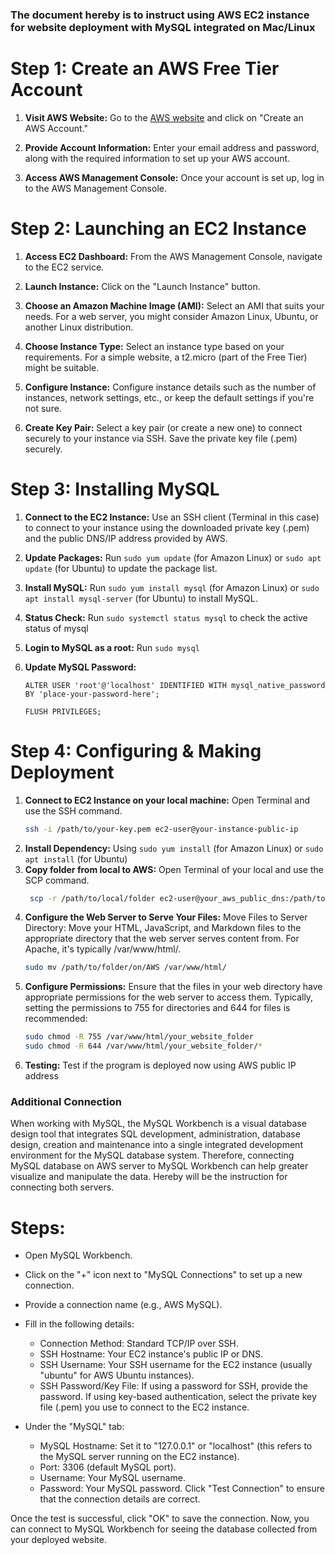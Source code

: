 ### The document hereby is to instruct using AWS EC2 instance for website deployment with MySQL integrated on Mac/Linux

# Step 1: Create an AWS Free Tier Account

1. **Visit AWS Website:** Go to the [AWS website](https://aws.amazon.com/) and click on "Create an AWS Account."
   
2. **Provide Account Information:** Enter your email address and password, along with the required information to set up your AWS account.
   
3. **Access AWS Management Console:** Once your account is set up, log in to the AWS Management Console.

# Step 2: Launching an EC2 Instance

1. **Access EC2 Dashboard:** From the AWS Management Console, navigate to the EC2 service.
   
2. **Launch Instance:** Click on the "Launch Instance" button.
   
3. **Choose an Amazon Machine Image (AMI):** Select an AMI that suits your needs. For a web server, you might consider Amazon Linux, Ubuntu, or another Linux distribution.
   
4. **Choose Instance Type:** Select an instance type based on your requirements. For a simple website, a t2.micro (part of the Free Tier) might be suitable.
   
5. **Configure Instance:** Configure instance details such as the number of instances, network settings, etc., or keep the default settings if you're not sure.
   
6.  **Create Key Pair:** Select a key pair (or create a new one) to connect securely to your instance via SSH. Save the private key file (.pem) securely.

# Step 3: Installing MySQL

1. **Connect to the EC2 Instance:** Use an SSH client (Terminal in this case) to connect to your instance using the downloaded private key (.pem) and the public DNS/IP address provided by AWS.
   
2. **Update Packages:** Run `sudo yum update` (for Amazon Linux) or `sudo apt update` (for Ubuntu) to update the package list.
   
3. **Install MySQL:** Run `sudo yum install mysql` (for Amazon Linux) or `sudo apt install mysql-server` (for Ubuntu) to install MySQL.

4. **Status Check:** Run `sudo systemctl status mysql` to check the active status of mysql

5. **Login to MySQL as a root:** Run `sudo mysql`
   
6. **Update MySQL Password:**
    ```MySQL
    ALTER USER 'root'@'localhost' IDENTIFIED WITH mysql_native_password BY 'place-your-password-here';

    FLUSH PRIVILEGES;
    ```
   
# Step 4: Configuring & Making Deployment
1. **Connect to EC2 Instance on your local machine:** Open Terminal and use the SSH command. 
    ```bash
    ssh -i /path/to/your-key.pem ec2-user@your-instance-public-ip
    ```
2. **Install Dependency:** Using `sudo yum install` (for Amazon Linux) or `sudo apt install` (for Ubuntu)
3. **Copy folder from local to AWS:** Open Terminal of your local and use the SCP command.
   ```bash
    scp -r /path/to/local/folder ec2-user@your_aws_public_dns:/path/to/destination
   ```
4. **Configure the Web Server to Serve Your Files:** Move Files to Server Directory: Move your HTML, JavaScript, and Markdown files to the appropriate directory that the web server serves content from. For Apache, it's typically /var/www/html/.
    ```bash
    sudo mv /path/to/folder/on/AWS /var/www/html/
    ```
5. **Configure Permissions:** Ensure that the files in your web directory have appropriate permissions for the web server to access them. Typically, setting the permissions to 755 for directories and 644 for files is recommended:
    ```bash
    sudo chmod -R 755 /var/www/html/your_website_folder
    sudo chmod -R 644 /var/www/html/your_website_folder/*
    ```
6. **Testing:** Test if the program is deployed now using AWS public IP address

### Additional Connection
When working with MySQL, the MySQL Workbench is a visual database design tool that integrates SQL development, administration, database design, creation and maintenance into a single integrated development environment for the MySQL database system. Therefore, connecting MySQL database on AWS server to MySQL Workbench can help greater visualize and manipulate the data. Hereby will be the instruction for connecting both servers.
# Steps:
* Open MySQL Workbench.
* Click on the "+" icon next to "MySQL Connections" to set up a new connection.
* Provide a connection name (e.g., AWS MySQL).
* Fill in the following details:
  * Connection Method: Standard TCP/IP over SSH.
  * SSH Hostname: Your EC2 instance's public IP or DNS.
  * SSH Username: Your SSH username for the EC2 instance (usually "ubuntu" for AWS Ubuntu instances).
  * SSH Password/Key File: If using a password for SSH, provide the password. If using key-based authentication, select the private key file (.pem) you use to connect to the EC2 instance.
  
* Under the "MySQL" tab:
  * MySQL Hostname: Set it to "127.0.0.1" or "localhost" (this refers to the MySQL server running on the EC2 instance).
  * Port: 3306 (default MySQL port).
  * Username: Your MySQL username.
  * Password: Your MySQL password.
Click "Test Connection" to ensure that the connection details are correct.

Once the test is successful, click "OK" to save the connection. Now, you can connect to MySQL Workbench for seeing the database collected from your deployed website.